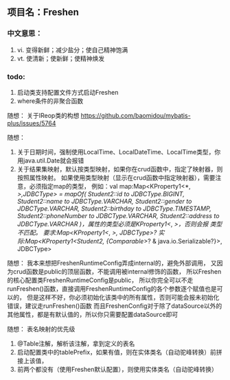 ## 项目名：Freshen
### 中文意思：
1. vi. 变得新鲜；减少盐分；使自己精神饱满
2. vt. 使清新；使新鲜；使精神焕发

### todo:
1. 启动类支持配置文件方式启动Freshen
2. where条件的非聚合函数

随想：
关于IReop类的构想
https://github.com/baomidou/mybatis-plus/issues/5764

随想：
1. 关于日期时间，强制使用LocalTime、LocalDateTime、LocalTime类型，你用java.util.Date就会报错
2. 关于结果集映射，默认按类型映射，如果你在crud函数中，指定了映射器，则按照属性映射。
   如果使用类型映射（显示在crud函数中指定映射器），需要注意，必须指定map的类型，
   例如：val map:Map<KProperty1<*, *>,JDBCType> = mapOf(
   Student2::id to JDBCType.BIGINT,
   Student2::name to JDBCType.VARCHAR,
   Student2::gender to JDBCType.VARCHAR,
   Student2::birthday to JDBCType.TIMESTAMP,
   Student2::phoneNumber to JDBCType.VARCHAR,
   Student2::address to JDBCType.VARCHAR
   )，属性的类型必须是KProperty1<*, *>，否则会报
   类型不匹配。
   要求:Map<KProperty1<*, *>, JDBCType>?
   实际:Map<KProperty1<Student2, {Comparable*>? & java.io.Serializable?}>, JDBCType>

随想：
我本来想把FreshenRuntimeConfig弄成internal的，避免外部调用，
又因为crud函数是public的顶层函数，不能调用被internal修饰的函数，
所以Freshen的核心配置类FreshenRuntimeConfig是public，
所以你完全可以不走runFreshen()函数，直接调用FreshenRuntimeConfig的各个参数逐个赋值也是可以的，
但是这样不好，你必须初始化该类中的所有属性，否则可能会报未初始化错误，建议走runFreshen()函数
而且FreshenConfig对于除了dataSource以外的其他属性，都是有默认值的，所以你只需要配置dataSource即可

随想：
表名映射的优先级
1. @Table注解，解析该注解，拿到定义的表名
2. 启动配置类中的tablePrefix，如果有值，则在实体类名（自动驼峰转换）前拼接上该值，
3. 前两个都没有（使用Freshen默认配置），则使用实体类名（自动驼峰转换）